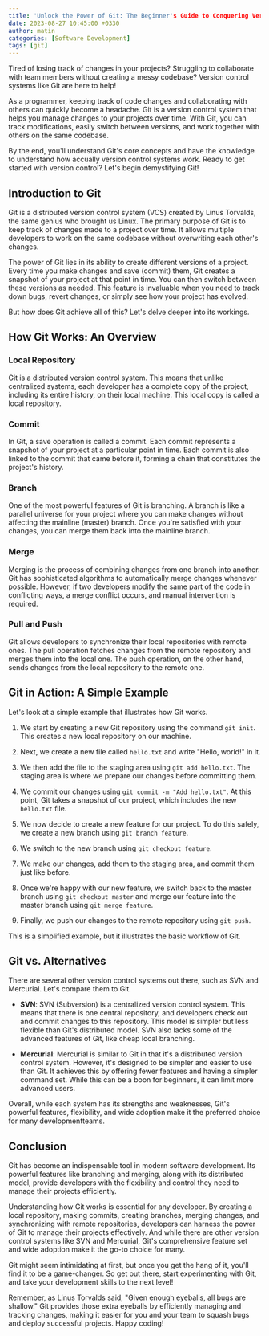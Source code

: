 ```yaml
---
title: 'Unlock the Power of Git: The Beginner's Guide to Conquering Version Control'
date: 2023-08-27 10:45:00 +0330
author: matin
categories: [Software Development]
tags: [git]
---
```


Tired of losing track of changes in your projects? Struggling to collaborate with team members without creating a messy codebase? Version control systems like Git are here to help!

As a programmer, keeping track of code changes and collaborating with others can quickly become a headache. Git is a version control system that helps you manage changes to your projects over time. With Git, you can track modifications, easily switch between versions, and work together with others on the same codebase.

By the end, you'll understand Git's core concepts and have the knowledge to understand how accually version control systems work. Ready to get started with version control? Let's begin demystifying Git!

## Introduction to Git

Git is a distributed version control system (VCS) created by Linus Torvalds, the same genius who brought us Linux. The primary purpose of Git is to keep track of changes made to a project over time. It allows multiple developers to work on the same codebase without overwriting each other's changes.

The power of Git lies in its ability to create different versions of a project. Every time you make changes and save (commit) them, Git creates a snapshot of your project at that point in time. You can then switch between these versions as needed. This feature is invaluable when you need to track down bugs, revert changes, or simply see how your project has evolved.

But how does Git achieve all of this? Let's delve deeper into its workings.

## How Git Works: An Overview

### Local Repository

Git is a distributed version control system. This means that unlike centralized systems, each developer has a complete copy of the project, including its entire history, on their local machine. This local copy is called a local repository.

### Commit

In Git, a save operation is called a commit. Each commit represents a snapshot of your project at a particular point in time. Each commit is also linked to the commit that came before it, forming a chain that constitutes the project's history.

### Branch

One of the most powerful features of Git is branching. A branch is like a parallel universe for your project where you can make changes without affecting the mainline (master) branch. Once you're satisfied with your changes, you can merge them back into the mainline branch.

### Merge

Merging is the process of combining changes from one branch into another. Git has sophisticated algorithms to automatically merge changes whenever possible. However, if two developers modify the same part of the code in conflicting ways, a merge conflict occurs, and manual intervention is required.

### Pull and Push

Git allows developers to synchronize their local repositories with remote ones. The pull operation fetches changes from the remote repository and merges them into the local one. The push operation, on the other hand, sends changes from the local repository to the remote one.

## Git in Action: A Simple Example

Let's look at a simple example that illustrates how Git works.

1. We start by creating a new Git repository using the command `git init`. This creates a new local repository on our machine.

2. Next, we create a new file called `hello.txt` and write "Hello, world!" in it.

3. We then add the file to the staging area using `git add hello.txt`. The staging area is where we prepare our changes before committing them.

4. We commit our changes using `git commit -m "Add hello.txt"`. At this point, Git takes a snapshot of our project, which includes the new `hello.txt` file.

5. We now decide to create a new feature for our project. To do this safely, we create a new branch using `git branch feature`.

6. We switch to the new branch using `git checkout feature`.

7. We make our changes, add them to the staging area, and commit them just like before.

8. Once we're happy with our new feature, we switch back to the master branch using `git checkout master` and merge our feature into the master branch using `git merge feature`.

9. Finally, we push our changes to the remote repository using `git push`.

This is a simplified example, but it illustrates the basic workflow of Git.

## Git vs. Alternatives

There are several other version control systems out there, such as SVN and Mercurial. Let's compare them to Git.

- **SVN**: SVN (Subversion) is a centralized version control system. This means that there is one central repository, and developers check out and commit changes to this repository. This model is simpler but less flexible than Git's distributed model. SVN also lacks some of the advanced features of Git, like cheap local branching.

- **Mercurial**: Mercurial is similar to Git in that it's a distributed version control system. However, it's designed to be simpler and easier to use than Git. It achieves this by offering fewer features and having a simpler command set. While this can be a boon for beginners, it can limit more advanced users.

Overall, while each system has its strengths and weaknesses, Git's powerful features, flexibility, and wide adoption make it the preferred choice for many developmentteams.

## Conclusion

Git has become an indispensable tool in modern software development. Its powerful features like branching and merging, along with its distributed model, provide developers with the flexibility and control they need to manage their projects efficiently.

Understanding how Git works is essential for any developer. By creating a local repository, making commits, creating branches, merging changes, and synchronizing with remote repositories, developers can harness the power of Git to manage their projects effectively. And while there are other version control systems like SVN and Mercurial, Git's comprehensive feature set and wide adoption make it the go-to choice for many.

Git might seem intimidating at first, but once you get the hang of it, you'll find it to be a game-changer. So get out there, start experimenting with Git, and take your development skills to the next level!

Remember, as Linus Torvalds said, "Given enough eyeballs, all bugs are shallow." Git provides those extra eyeballs by efficiently managing and tracking changes, making it easier for you and your team to squash bugs and deploy successful projects. Happy coding!